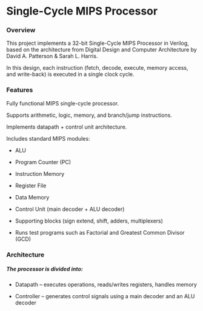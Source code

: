 # Single-Cycle MIPS Processor

### Overview

This project implements a 32-bit Single-Cycle MIPS Processor in Verilog, based on the architecture from Digital Design and Computer Architecture by David A. Patterson & Sarah L. Harris.

In this design, each instruction (fetch, decode, execute, memory access, and write-back) is executed in a single clock cycle.

### Features

Fully functional MIPS single-cycle processor.

Supports arithmetic, logic, memory, and branch/jump instructions.

Implements datapath + control unit architecture.

Includes standard MIPS modules:

- ALU

- Program Counter (PC)

- Instruction Memory

- Register File

- Data Memory

- Control Unit (main decoder + ALU decoder)

- Supporting blocks (sign extend, shift, adders, multiplexers)

- Runs test programs such as Factorial and Greatest Common Divisor (GCD)

### Architecture

##### The processor is divided into:

- Datapath – executes operations, reads/writes registers, handles memory

- Controller – generates control signals using a main decoder and an ALU decoder
